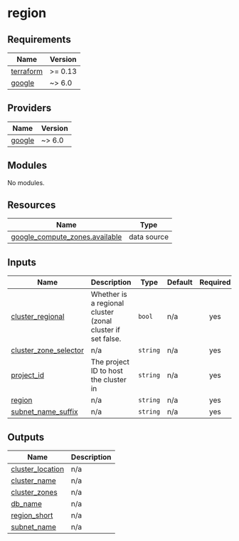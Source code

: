 # region

<!-- BEGIN_TF_DOCS -->
## Requirements

| Name | Version |
|------|---------|
| <a name="requirement_terraform"></a> [terraform](#requirement\_terraform) | >= 0.13 |
| <a name="requirement_google"></a> [google](#requirement\_google) | ~> 6.0 |

## Providers

| Name | Version |
|------|---------|
| <a name="provider_google"></a> [google](#provider\_google) | ~> 6.0 |

## Modules

No modules.

## Resources

| Name | Type |
|------|------|
| [google_compute_zones.available](https://registry.terraform.io/providers/hashicorp/google/latest/docs/data-sources/compute_zones) | data source |

## Inputs

| Name | Description | Type | Default | Required |
|------|-------------|------|---------|:--------:|
| <a name="input_cluster_regional"></a> [cluster\_regional](#input\_cluster\_regional) | Whether is a regional cluster (zonal cluster if set false. | `bool` | n/a | yes |
| <a name="input_cluster_zone_selector"></a> [cluster\_zone\_selector](#input\_cluster\_zone\_selector) | n/a | `string` | n/a | yes |
| <a name="input_project_id"></a> [project\_id](#input\_project\_id) | The project ID to host the cluster in | `string` | n/a | yes |
| <a name="input_region"></a> [region](#input\_region) | n/a | `string` | n/a | yes |
| <a name="input_subnet_name_suffix"></a> [subnet\_name\_suffix](#input\_subnet\_name\_suffix) | n/a | `string` | n/a | yes |

## Outputs

| Name | Description |
|------|-------------|
| <a name="output_cluster_location"></a> [cluster\_location](#output\_cluster\_location) | n/a |
| <a name="output_cluster_name"></a> [cluster\_name](#output\_cluster\_name) | n/a |
| <a name="output_cluster_zones"></a> [cluster\_zones](#output\_cluster\_zones) | n/a |
| <a name="output_db_name"></a> [db\_name](#output\_db\_name) | n/a |
| <a name="output_region_short"></a> [region\_short](#output\_region\_short) | n/a |
| <a name="output_subnet_name"></a> [subnet\_name](#output\_subnet\_name) | n/a |
<!-- END_TF_DOCS -->
